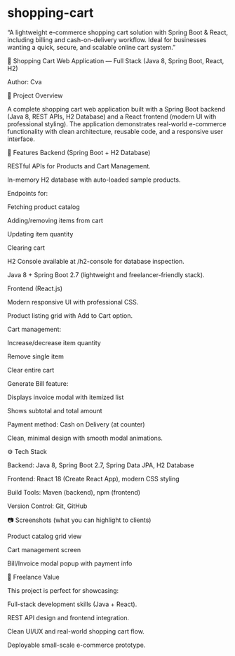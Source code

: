 # shopping-cart
“A lightweight e-commerce shopping cart solution with Spring Boot &amp; React, including billing and cash-on-delivery workflow. Ideal for businesses wanting a quick, secure, and scalable online cart system.”

🛒 Shopping Cart Web Application — Full Stack (Java 8, Spring Boot, React, H2)

Author: Cva

📌 Project Overview

A complete shopping cart web application built with a Spring Boot backend (Java 8, REST APIs, H2 Database) and a React frontend (modern UI with professional styling). The application demonstrates real-world e-commerce functionality with clean architecture, reusable code, and a responsive user interface.

🚀 Features
Backend (Spring Boot + H2 Database)

RESTful APIs for Products and Cart Management.

In-memory H2 database with auto-loaded sample products.

Endpoints for:

Fetching product catalog

Adding/removing items from cart

Updating item quantity

Clearing cart

H2 Console available at /h2-console for database inspection.

Java 8 + Spring Boot 2.7 (lightweight and freelancer-friendly stack).

Frontend (React.js)

Modern responsive UI with professional CSS.

Product listing grid with Add to Cart option.

Cart management:

Increase/decrease item quantity

Remove single item

Clear entire cart

Generate Bill feature:

Displays invoice modal with itemized list

Shows subtotal and total amount

Payment method: Cash on Delivery (at counter)

Clean, minimal design with smooth modal animations.

⚙️ Tech Stack

Backend: Java 8, Spring Boot 2.7, Spring Data JPA, H2 Database

Frontend: React 18 (Create React App), modern CSS styling

Build Tools: Maven (backend), npm (frontend)

Version Control: Git, GitHub

📷 Screenshots (what you can highlight to clients)

Product catalog grid view

Cart management screen

Bill/Invoice modal popup with payment info

💼 Freelance Value

This project is perfect for showcasing:

Full-stack development skills (Java + React).

REST API design and frontend integration.

Clean UI/UX and real-world shopping cart flow.

Deployable small-scale e-commerce prototype.
